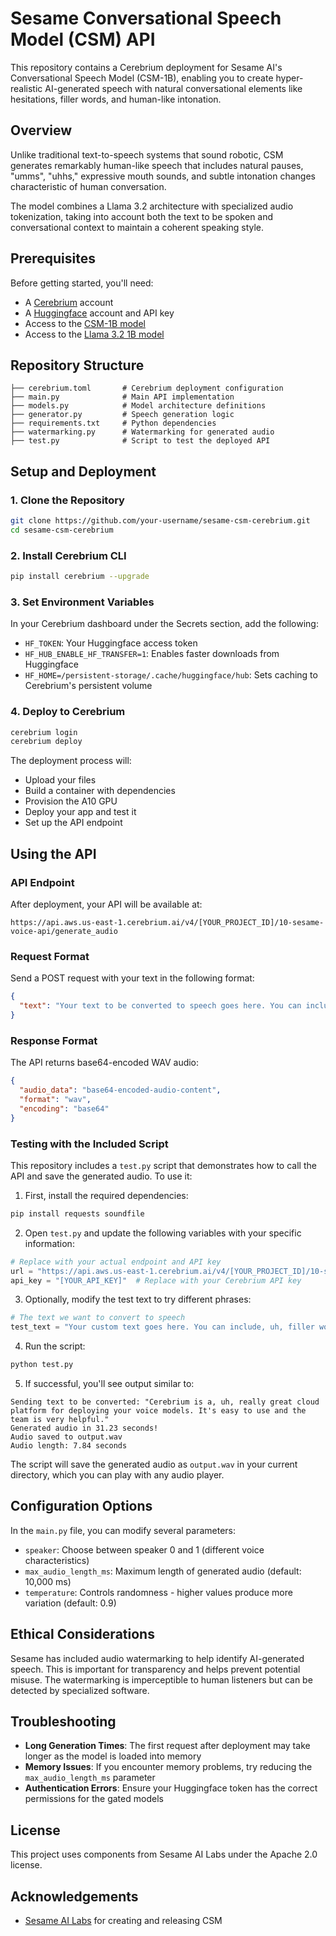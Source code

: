 # Sesame Conversational Speech Model (CSM) API

This repository contains a Cerebrium deployment for Sesame AI's Conversational Speech Model (CSM-1B), enabling you to create hyper-realistic AI-generated speech with natural conversational elements like hesitations, filler words, and human-like intonation.

## Overview

Unlike traditional text-to-speech systems that sound robotic, CSM generates remarkably human-like speech that includes natural pauses, "umms", "uhhs," expressive mouth sounds, and subtle intonation changes characteristic of human conversation.

The model combines a Llama 3.2 architecture with specialized audio tokenization, taking into account both the text to be spoken and conversational context to maintain a coherent speaking style.

## Prerequisites

Before getting started, you'll need:

- A [Cerebrium](https://dashboard.cerebrium.ai/register) account
- A [Huggingface](https://huggingface.co/signup) account and API key
- Access to the [CSM-1B model](https://huggingface.co/sesame/csm-1b)
- Access to the [Llama 3.2 1B model](https://huggingface.co/meta-llama/Llama-3.2-1B)

## Repository Structure

```
├── cerebrium.toml       # Cerebrium deployment configuration
├── main.py              # Main API implementation
├── models.py            # Model architecture definitions
├── generator.py         # Speech generation logic
├── requirements.txt     # Python dependencies
├── watermarking.py      # Watermarking for generated audio
├── test.py              # Script to test the deployed API
```

## Setup and Deployment

### 1. Clone the Repository

```bash
git clone https://github.com/your-username/sesame-csm-cerebrium.git
cd sesame-csm-cerebrium
```

### 2. Install Cerebrium CLI

```bash
pip install cerebrium --upgrade
```

### 3. Set Environment Variables

In your Cerebrium dashboard under the Secrets section, add the following:

- `HF_TOKEN`: Your Huggingface access token
- `HF_HUB_ENABLE_HF_TRANSFER=1`: Enables faster downloads from Huggingface
- `HF_HOME=/persistent-storage/.cache/huggingface/hub`: Sets caching to Cerebrium's persistent volume

### 4. Deploy to Cerebrium

```bash
cerebrium login
cerebrium deploy
```

The deployment process will:

- Upload your files
- Build a container with dependencies
- Provision the A10 GPU
- Deploy your app and test it
- Set up the API endpoint

## Using the API

### API Endpoint

After deployment, your API will be available at:

```
https://api.aws.us-east-1.cerebrium.ai/v4/[YOUR_PROJECT_ID]/10-sesame-voice-api/generate_audio
```

### Request Format

Send a POST request with your text in the following format:

```json
{
  "text": "Your text to be converted to speech goes here. You can include, uh, filler words and they will sound natural."
}
```

### Response Format

The API returns base64-encoded WAV audio:

```json
{
  "audio_data": "base64-encoded-audio-content",
  "format": "wav",
  "encoding": "base64"
}
```

### Testing with the Included Script

This repository includes a `test.py` script that demonstrates how to call the API and save the generated audio. To use it:

1. First, install the required dependencies:

```bash
pip install requests soundfile
```

2. Open `test.py` and update the following variables with your specific information:

```python
# Replace with your actual endpoint and API key
url = "https://api.aws.us-east-1.cerebrium.ai/v4/[YOUR_PROJECT_ID]/10-sesame-voice-api/generate_audio"
api_key = "[YOUR_API_KEY]"  # Replace with your Cerebrium API key
```

3. Optionally, modify the test text to try different phrases:

```python
# The text we want to convert to speech
test_text = "Your custom text goes here. You can include, uh, filler words for natural speech."
```

4. Run the script:

```bash
python test.py
```

5. If successful, you'll see output similar to:

```
Sending text to be converted: "Cerebrium is a, uh, really great cloud platform for deploying your voice models. It's easy to use and the team is very helpful."
Generated audio in 31.23 seconds!
Audio saved to output.wav
Audio length: 7.84 seconds
```

The script will save the generated audio as `output.wav` in your current directory, which you can play with any audio player.

## Configuration Options

In the `main.py` file, you can modify several parameters:

- `speaker`: Choose between speaker 0 and 1 (different voice characteristics)
- `max_audio_length_ms`: Maximum length of generated audio (default: 10,000 ms)
- `temperature`: Controls randomness - higher values produce more variation (default: 0.9)

## Ethical Considerations

Sesame has included audio watermarking to help identify AI-generated speech. This is important for transparency and helps prevent potential misuse. The watermarking is imperceptible to human listeners but can be detected by specialized software.

## Troubleshooting

- **Long Generation Times**: The first request after deployment may take longer as the model is loaded into memory
- **Memory Issues**: If you encounter memory problems, try reducing the `max_audio_length_ms` parameter
- **Authentication Errors**: Ensure your Huggingface token has the correct permissions for the gated models

## License

This project uses components from Sesame AI Labs under the Apache 2.0 license.

## Acknowledgements

- [Sesame AI Labs](https://www.sesame.com/) for creating and releasing CSM
